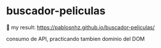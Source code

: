 # buscador-peliculas

👋 my result: https://pablosnhz.github.io/buscador-peliculas/

consumo de API, practicando tambien dominio del DOM
